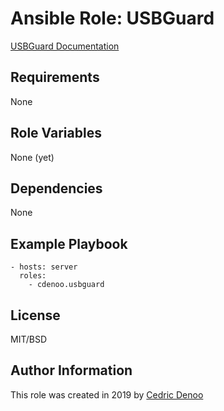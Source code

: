 # Ansible Role: USBGuard

[USBGuard Documentation](https://access.redhat.com/documentation/en-us/red_hat_enterprise_linux/7/html/security_guide/sec-using-usbguard)

## Requirements

None

## Role Variables

None (yet)

## Dependencies

None

## Example Playbook

```
- hosts: server
  roles:
    - cdenoo.usbguard
```

## License

MIT/BSD

## Author Information

This role was created in 2019 by [Cedric Denoo](https://github.com/cdenoo)